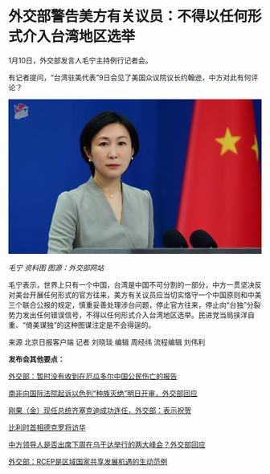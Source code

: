 # 外交部警告美方有关议员：不得以任何形式介入台湾地区选举

1月10日，外交部发言人毛宁主持例行记者会。

有记者提问，“台湾驻美代表”9日会见了美国众议院议长约翰逊，中方对此有何评论？

![54feaf4238ca56e5dfd16387f9d626e4.jpg](https://raw.githubusercontent.com/qqhsx/qqnews_image/main/2024/01/10/外交部警告美方有关议员：不得以任何形式介入台湾地区选举/54feaf4238ca56e5dfd16387f9d626e4.jpg)

_毛宁 资料图 图源：外交部网站_

毛宁表示，世界上只有一个中国，台湾是中国不可分割的一部分，中方一贯坚决反对美台开展任何形式的官方往来，美方有关议员应当切实恪守一个中国原则和中美三个联合公报的规定，慎重妥善处理涉台问题，停止官方往来，停止向“台独”分裂势力发出任何错误信号，不得以任何形式介入台湾地区选举。民进党当局挟洋自重、“倚美谋独”的这种图谋注定是不会得逞的。

来源 北京日报客户端 记者 刘晓琰 编辑 周经纬 流程编辑 刘伟利

**发布会其他要点：**

[外交部：暂时没有收到在厄瓜多尔中国公民伤亡的报告](https://news.qq.com/rain/a/20240110A05VN700)

[南非向国际法院起诉以色列“种族灭绝”明日开审，外交部回应](https://news.qq.com/rain/a/20240110A05V7F00)

[刚果（金）现任总统齐塞克迪成功连任，外交部：表示祝贺](https://news.qq.com/rain/a/20240110A05UFT00)

[比利时首相德克罗将访华](https://news.qq.com/rain/a/20240110A05H0000)

[中方领导人是否出席下周在乌干达举行的两大峰会？外交部回应 ](https://news.qq.com/rain/a/20240110A05XJT00)

[外交部：RCEP是区域国家共享发展机遇的生动范例](https://news.qq.com/rain/a/20240110A05X2800)

